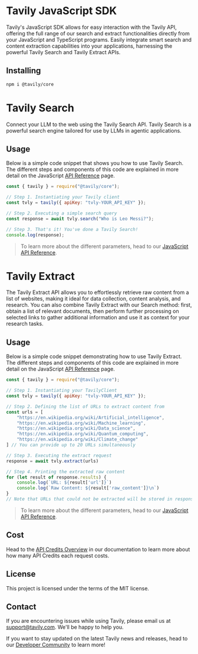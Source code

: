 # Tavily JavaScript SDK

Tavily's JavaScript SDK allows for easy interaction with the Tavily API, offering the full range of our search and extract functionalities directly from your JavaScript and TypeScript programs. Easily integrate smart search and content extraction capabilities into your applications, harnessing the powerful Tavily Search and Tavily Extract APIs.

## Installing
```bash
npm i @tavily/core
```

# Tavily Search
Connect your LLM to the web using the Tavily Search API. Tavily Search is a powerful search engine tailored for use by LLMs in agentic applications.

## Usage
Below is a simple code snippet that shows you how to use Tavily Search. The different steps and components of this code are explained in more detail on the JavaScript [API Reference](https://docs.tavily.com/sdk/get-started/javascript) page.

```javascript
const { tavily } = require("@tavily/core");

// Step 1. Instantiating your Tavily client
const tvly = tavily({ apiKey: "tvly-YOUR_API_KEY" });

// Step 2. Executing a simple search query
const response = await tvly.search("Who is Leo Messi?");

// Step 3. That's it! You've done a Tavily Search!
console.log(response);
```

> To learn more about the different parameters, head to our [JavaScript API Reference](https://docs.tavily.com/sdk/reference/javascript).


# Tavily Extract

The Tavily Extract API allows you to effortlessly retrieve raw content from a list of websites, making it ideal for data collection, content analysis, and research. You can also combine Tavily Extract with our Search method: first, obtain a list of relevant documents, then perform further processing on selected links to gather additional information and use it as context for your research tasks.

## Usage
Below is a simple code snippet demonstrating how to use Tavily Extract. The different steps and components of this code are explained in more detail on the JavaScript [API Reference](https://docs.tavily.com/docs/javascript-sdk/tavily-extract/api-reference) page.

```javascript
const { tavily } = require("@tavily/core");

// Step 1. Instantiating your TavilyClient
const tvly = tavily({ apiKey: "tvly-YOUR_API_KEY" });

// Step 2. Defining the list of URLs to extract content from
const urls = [
    "https://en.wikipedia.org/wiki/Artificial_intelligence",
    "https://en.wikipedia.org/wiki/Machine_learning",
    "https://en.wikipedia.org/wiki/Data_science",
    "https://en.wikipedia.org/wiki/Quantum_computing",
    "https://en.wikipedia.org/wiki/Climate_change"
] // You can provide up to 20 URLs simultaneously

// Step 3. Executing the extract request
response = await tvly.extract(urls)

// Step 4. Printing the extracted raw content
for (let result of response.results) {
    console.log(`URL: ${result['url']}`)
    console.log(`Raw Content: ${result['raw_content']}\n`)
}
// Note that URLs that could not be extracted will be stored in response.failedResults
```

> To learn more about the different parameters, head to our [JavaScript API Reference](https://docs.tavily.com/sdk/reference/javascript).

## Cost
Head to the [API Credits Overview](https://docs.tavily.com/guides/api-credits) in our documentation to learn more about how many API Credits each request costs.

## License

This project is licensed under the terms of the MIT license.

## Contact

If you are encountering issues while using Tavily, please email us at [support@tavily.com](mailto:support@tavily.com). We'll be happy to help you.

If you want to stay updated on the latest Tavily news and releases, head to our [Developer Community](https://community.tavily.com) to learn more!